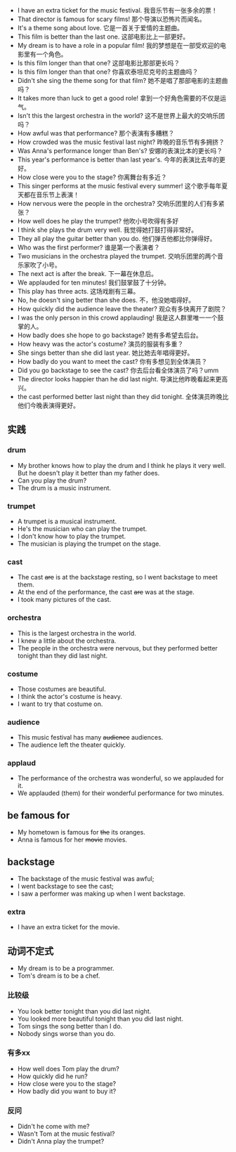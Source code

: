 - I have an extra ticket for the music festival.  我音乐节有一张多余的票！
- That director is famous for scary films! 那个导演以恐怖片而闻名。
- It's a theme song about love. 它是一首关于爱情的主题曲。
- This film is better than the last one. 这部电影比上一部更好。
- My dream is to have a role in a popular film! 我的梦想是在一部受欢迎的电影里有一个角色。
- Is this film longer than that one? 这部电影比那部更长吗？
- Is this film longer than that one? 你喜欢泰坦尼克号的主题曲吗？
- Didn't she sing the theme song for that film? 她不是唱了那部电影的主题曲吗？
- It takes more than luck to get a good role! 拿到一个好角色需要的不仅是运气。
- Isn't this the largest orchestra in the world?   这不是世界上最大的交响乐团吗？
- How awful was that performance? 那个表演有多糟糕？
- How crowded was the music festival last night? 昨晚的音乐节有多拥挤？
- Was Anna's performance longer than Ben's? 安娜的表演比本的更长吗？
- This year's performance is better than last year's. 今年的表演比去年的更好。
- How close were you to the stage? 你离舞台有多近？
- This singer performs at the music festival every summer! 这个歌手每年夏天都在音乐节上表演！
- How nervous were the people in the orchestra? 交响乐团里的人们有多紧张？
- How well does he play the trumpet? 他吹小号吹得有多好
- I think she plays the drum very well. 我觉得她打鼓打得非常好。
- They all play the guitar better than you do. 他们弹吉他都比你弹得好。
- Who was the first performer? 谁是第一个表演者？
- Two musicians in the orchestra played the trumpet. 交响乐团里的两个音乐家吹了小号。
- The next act is after the break. 下一幕在休息后。
- We applauded for ten minutes! 我们鼓掌鼓了十分钟。
- This play has three acts. 这场戏剧有三幕。
- No, he doesn't sing better than she does. 不，他没她唱得好。 
- How quickly did the audience leave the theater? 观众有多快离开了剧院？
- I was the only person in this crowd applauding! 我是这人群里唯一一个鼓掌的人。
- How badly does she hope to go backstage? 她有多希望去后台。
- How heavy was the actor's costume? 演员的服装有多重？
- She sings better than she did last year. 她比她去年唱得更好。
- How badly do you want to meet the cast? 你有多想见到全体演员？
- Did you go backstage to see the cast? 你去后台看全体演员了吗？umm
- The director looks happier than he did last night. 导演比他昨晚看起来更高兴。
- the cast performed better last night than they did tonight. 全体演员昨晚比他们今晚表演得更好。

## 实践

### drum

- My brother knows how to play the drum and I think he plays it very well. But he doesn't play it better than my father does.
- Can you play the drum?
- The drum is a music instrument.

### trumpet

- A trumpet is a musical instrument.
- He's the musician who can play the trumpet.
- I don't know how to play the trumpet.
- The musician is playing the trumpet on the stage.

### cast

- The cast ~~are~~ is at the backstage resting, so I went backstage to meet them.
- At the end of the performance, the cast ~~are~~ was at the stage.
- I took many pictures of the cast.

### orchestra

- This is the largest orchestra in the world.
- I knew a little about the orchestra.
- The people in the orchestra were nervous, but they performed better tonight than they did last night.

### costume

- Those costumes are beautiful.
- I think the actor's costume is heavy.
- I want to try that costume on.

### audience

- This music festival has many ~~audience~~ audiences.
- The audience left the theater quickly.

### applaud

- The performance of the orchestra was wonderful, so we applauded for it.
- We applauded (them) for their wonderful performance for two minutes.

## be famous for

- My hometown is famous for ~~the~~ its oranges.
- Anna is famous for her ~~movie~~ movies.

## backstage

- The backstage of the music festival was awful;
- I went backstage to see the cast;
- I saw a performer was making up when I went backstage.

### extra

- I have an extra ticket for the movie.

## 动词不定式

- My dream is to be a programmer.
- Tom's dream is to be a chef.

### 比较级

- You look better tonight than you did last night.
- You looked more beautiful tonight than you did last night. 
- Tom sings the song better than I do.
- Nobody sings worse than you do.

### 有多xx

- How well does Tom play the drum?
- How quickly did he run?
- How close were you to the stage?
- How badly did you want to buy it?

### 反问

- Didn't he come with me?
- Wasn't Tom at the music festival?
- Didn't Anna play the trumpet?
